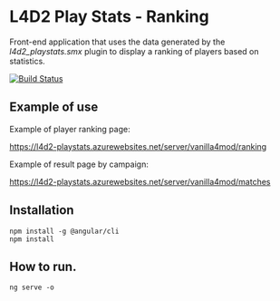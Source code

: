 ﻿# L4D2 Play Stats - Ranking

Front-end application that uses the data generated by the *l4d2_playstats.smx* plugin to display a ranking of players based on statistics.

[![Build Status](https://dev.azure.com/altairsossai/L4D2%20-%20Play%20Stats/_apis/build/status/build-l4d2-playstats-app?branchName=main)](https://dev.azure.com/altairsossai/L4D2%20-%20Play%20Stats/_build/latest?definitionId=32&branchName=main)

## Example of use

Example of player ranking page:

https://l4d2-playstats.azurewebsites.net/server/vanilla4mod/ranking

Example of result page by campaign:

https://l4d2-playstats.azurewebsites.net/server/vanilla4mod/matches

## Installation

```PM>
npm install -g @angular/cli
npm install
```

## How to run.
```code
ng serve -o
```
